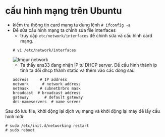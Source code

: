 ﻿# cấu hình mạng trên Ubuntu  

- kiểm tra thông tin card mạng ta dùng lệnh `# ifconfig -a` 
- Để sửa cấu hình mạng ta chỉnh sửa file interfaces 
  - truy cập `etc/network/interfaces` để chỉnh sửa và cấu hình card mạng.
  ```
  # vi /etc/network/interfaces
  ```
  ![Imgur](https://i.imgur.com/WAp2XFc.png) 
  network 
  - Ta thấy ens33 đang nhận IP từ DHCP server. Để cấu hình thành ip tĩnh ta đổi dhcp thành static và thêm vào các dòng sau
  ```
  address     # IP address
  network      # network address
  netmask     # subnetbrbro mask
  broadcast  # broadcast address
  gateway       # default gateway
  dns-nameservers  # name server
  ```
 Sau đó lưu file, khởi động lại dịch vụ mạng và khởi động lại máy để lấy cấu hình mới 
 ```
 # sudo /etc/init.d/networking restart 
 # sudo reboot
 ```
 
 